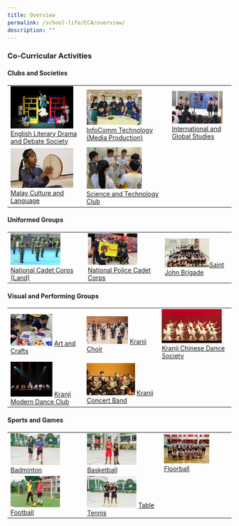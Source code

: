 ```yaml
---
title: Overview
permalink: /school-life/CCA/overview/
description: ""
---
```

### Co-Curricular Activities

#### Clubs and Societies

|  	|  	|  	|
|---	|---	|---	|
| <img src="/images/cca1.png" style="width:90%"> [English Literary Drama and Debate Society](https://staging.d28t49xsr05e29.amplifyapp.com/co-curricular-activities/Clubs-and-Societies/english-literary-drama-and-debate-society)	| <img src="/images/cca2.png" style="width:70%"> [InfoComm Technology (Media Production)](https://staging.d28t49xsr05e29.amplifyapp.com/co-curricular-activities/Clubs-and-Societies/infocomm-technology) 	| <img src="/images/cca3.png" style="width:90%"> [International and Global Studies](https://staging.d28t49xsr05e29.amplifyapp.com/co-curricular-activities/Clubs-and-Societies/international-and-global-studies) 	|
| <img src="/images/cca4.png" style="width:90%">  [Malay Culture and Language](https://staging.d28t49xsr05e29.amplifyapp.com/co-curricular-activities/Clubs-and-Societies/malay-culture-and-language) 	| <img src="/images/cca5.png" style="width:70%"> [Science and Technology Club](https://staging.d28t49xsr05e29.amplifyapp.com/co-curricular-activities/Clubs-and-Societies/permalink)	|  	|

#### Uniformed Groups

|  	|  	|  	|
|---	|---	|---	|
| <img src="/images/cca6.png" style="width:70%"> [National Cadet Corps (Land)](https://staging.d28t49xsr05e29.amplifyapp.com/co-curricular-activities/Uniformed-Groups/national-cadet-corps-land) 	| <img src="/images/cca7.png" style="width:70%"> [National Police Cadet Corps](https://staging.d28t49xsr05e29.amplifyapp.com/co-curricular-activities/Uniformed-Groups/national-police-cadet-corps) 	| <img src="/images/cca8.png" style="width:70%">[Saint John Brigade](https://staging.d28t49xsr05e29.amplifyapp.com/co-curricular-activities/Uniformed-Groups/saint-john-brigade) 	|

#### Visual and Performing Groups

|  	|  	|  	|
|---	|---	|---	|
| <img src="/images/cca9.png" style="width:60%"> [Art and Crafts](https://staging.d28t49xsr05e29.amplifyapp.com/co-curricular-activities/Visual-and-Performing-Arts/art-and-crafts)	| <img src="/images/cca10.png" style="width:60%"> [Kranji Choir](https://staging.d28t49xsr05e29.amplifyapp.com/co-curricular-activities/Visual-and-Performing-Arts/kranji-choir) 	| <img src="/images/cca11.png" style="width:90%"> [Kranji Chinese Dance Society](https://staging.d28t49xsr05e29.amplifyapp.com/co-curricular-activities/Visual-and-Performing-Arts/kranji-chinese-dance-society) 	|
| <img src="/images/cca12.png" style="width:60%">  [Kranji Modern Dance Club](https://staging.d28t49xsr05e29.amplifyapp.com/co-curricular-activities/Visual-and-Performing-Arts/kranji-modern-dance-club) 	| <img src="/images/cca13.png" style="width:70%"> [Kranji Concert Band](https://staging.d28t49xsr05e29.amplifyapp.com/co-curricular-activities/Visual-and-Performing-Arts/kranji-concert-band)	|  	|

#### Sports and Games

|  	|  	|  	|
|---	|---	|---	|
| <img src="/images/cca14.png" style="width:70%"> [Badminton](https://staging.d28t49xsr05e29.amplifyapp.com/co-curricular-activities/Sports-and-Games/badminton/)	| <img src="/images/cca15.png" style="width:70%"> [Basketball](https://staging.d28t49xsr05e29.amplifyapp.com/co-curricular-activities/Sports-and-Games/basketball/) 	| <img src="/images/cca16.png" style="width:70%"> [Floorball](https://staging.d28t49xsr05e29.amplifyapp.com/co-curricular-activities/Sports-and-Games/floorball/) 	|
| <img src="/images/cca17.png" style="width:70%">  [Football](https://staging.d28t49xsr05e29.amplifyapp.com/co-curricular-activities/Sports-and-Games/football/) 	| <img src="/images/cca18.png" style="width:70%"> [Table Tennis](https://staging.d28t49xsr05e29.amplifyapp.com/co-curricular-activities/Sports-and-Games/tabletennis/)	|  	|